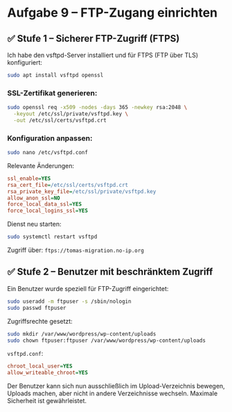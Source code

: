 # Aufgabe 9 – FTP-Zugang einrichten

## ✅ Stufe 1 – Sicherer FTP-Zugriff (FTPS)

Ich habe den vsftpd-Server installiert und für FTPS (FTP über TLS) konfiguriert:

```bash
sudo apt install vsftpd openssl
```

### SSL-Zertifikat generieren:
```bash
sudo openssl req -x509 -nodes -days 365 -newkey rsa:2048 \
  -keyout /etc/ssl/private/vsftpd.key \
  -out /etc/ssl/certs/vsftpd.crt
```

### Konfiguration anpassen:
```bash
sudo nano /etc/vsftpd.conf
```

Relevante Änderungen:
```ini
ssl_enable=YES
rsa_cert_file=/etc/ssl/certs/vsftpd.crt
rsa_private_key_file=/etc/ssl/private/vsftpd.key
allow_anon_ssl=NO
force_local_data_ssl=YES
force_local_logins_ssl=YES
```

Dienst neu starten:
```bash
sudo systemctl restart vsftpd
```

Zugriff über: `ftps://tomas-migration.no-ip.org`

## ✅ Stufe 2 – Benutzer mit beschränktem Zugriff

Ein Benutzer wurde speziell für FTP-Zugriff eingerichtet:

```bash
sudo useradd -m ftpuser -s /sbin/nologin
sudo passwd ftpuser
```

Zugriffsrechte gesetzt:
```bash
sudo mkdir /var/www/wordpress/wp-content/uploads
sudo chown ftpuser:ftpuser /var/www/wordpress/wp-content/uploads
```

`vsftpd.conf`:
```ini
chroot_local_user=YES
allow_writeable_chroot=YES
```

Der Benutzer kann sich nun ausschließlich im Upload-Verzeichnis bewegen, Uploads machen, aber nicht in andere Verzeichnisse wechseln. Maximale Sicherheit ist gewährleistet.
